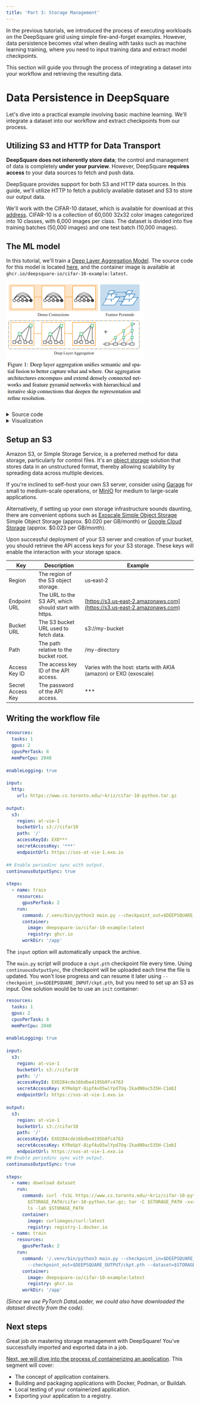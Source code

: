 ```yaml
---
title: 'Part 3: Storage Management'
---
```


In the previous tutorials, we introduced the process of executing workloads on the DeepSquare grid using simple fire-and-forget examples. However, data persistence becomes vital when dealing with tasks such as machine learning training, where you need to input training data and extract model checkpoints.

This section will guide you through the process of integrating a dataset into your workflow and retrieving the resulting data.

# Data Persistence in DeepSquare

Let's dive into a practical example involving basic machine learning. We'll integrate a dataset into our workflow and extract checkpoints from our process.

## Utilizing S3 and HTTP for Data Transport

**DeepSquare does not inherently store data**; the control and management of data is completely **under your purview**. However, DeepSquare **requires access** to your data sources to fetch and push data.

DeepSquare provides support for both S3 and HTTP data sources. In this guide, we'll utilize HTTP to fetch a publicly available dataset and S3 to store our output data.

We'll work with the CIFAR-10 dataset, which is available for download at this [address](https://www.cs.toronto.edu/~kriz/cifar-10-python.tar.gz). CIFAR-10 is a collection of 60,000 32x32 color images categorized into 10 classes, with 6,000 images per class. The dataset is divided into five training batches (50,000 images) and one test batch (10,000 images).

## The ML model

In this tutorial, we'll train a [Deep Layer Aggregation Model](https://arxiv.org/abs/1707.06484). The source code for this model is located [here](https://github.com/deepsquare-io/cifar-10-example), and the container image is available at `ghcr.io/deepsquare-io/cifar-10-example:latest`.

<div style={{textAlign: 'center'}}>

![image-20230308175425478](./part-3.assets/image-20230308175425478.png#invert-on-dark)

</div>

<details>
  <summary>Source code</summary>

```python title="model.py (PyTorch Model)"
import torch
import torch.nn.functional as F
from torch import nn


class BasicBlock(nn.Module):
    expansion = 1

    def __init__(self, in_planes, planes, stride=1):
        super(BasicBlock, self).__init__()
        self.conv1 = nn.Conv2d(
            in_planes, planes, kernel_size=3, stride=stride, padding=1, bias=False
        )
        self.bn1 = nn.BatchNorm2d(planes)
        self.conv2 = nn.Conv2d(
            planes, planes, kernel_size=3, stride=1, padding=1, bias=False
        )
        self.bn2 = nn.BatchNorm2d(planes)

        self.shortcut = nn.Sequential()
        if stride != 1 or in_planes != self.expansion * planes:
            self.shortcut = nn.Sequential(
                nn.Conv2d(
                    in_planes,
                    self.expansion * planes,
                    kernel_size=1,
                    stride=stride,
                    bias=False,
                ),
                nn.BatchNorm2d(self.expansion * planes),
            )

    def forward(self, x):
        out = F.relu(self.bn1(self.conv1(x)))
        out = self.bn2(self.conv2(out))
        out += self.shortcut(x)
        out = F.relu(out)
        return out


class Root(nn.Module):
    def __init__(self, in_channels, out_channels, kernel_size=1):
        super(Root, self).__init__()
        self.conv = nn.Conv2d(
            in_channels,
            out_channels,
            kernel_size,
            stride=1,
            padding=(kernel_size - 1) // 2,
            bias=False,
        )
        self.bn = nn.BatchNorm2d(out_channels)

    def forward(self, xs: list[torch.Tensor]):
        x = torch.cat(xs, 1)
        out = F.relu(self.bn(self.conv(x)))
        return out


class Tree(nn.Module):
    def __init__(self, block, in_channels, out_channels, level=1, stride=1):
        super(Tree, self).__init__()
        self.root = Root(2 * out_channels, out_channels)
        if level == 1:
            self.left_tree = block(in_channels, out_channels, stride=stride)
            self.right_tree = block(out_channels, out_channels, stride=1)
        else:
            self.left_tree = Tree(
                block, in_channels, out_channels, level=level - 1, stride=stride
            )
            self.right_tree = Tree(
                block, out_channels, out_channels, level=level - 1, stride=1
            )

    def forward(self, x):
        out1 = self.left_tree(x)
        out2 = self.right_tree(out1)
        out = self.root([out1, out2])
        return out


class SimpleDLA(nn.Module):
    def __init__(self, block=BasicBlock, num_classes=10):
        super(SimpleDLA, self).__init__()
        self.base = nn.Sequential(
            nn.Conv2d(3, 16, kernel_size=3, stride=1, padding=1, bias=False),
            nn.BatchNorm2d(16),
            nn.ReLU(True),
        )

        self.layer1 = nn.Sequential(
            nn.Conv2d(16, 16, kernel_size=3, stride=1, padding=1, bias=False),
            nn.BatchNorm2d(16),
            nn.ReLU(True),
        )

        self.layer2 = nn.Sequential(
            nn.Conv2d(16, 32, kernel_size=3, stride=1, padding=1, bias=False),
            nn.BatchNorm2d(32),
            nn.ReLU(True),
        )

        self.layer3 = Tree(block, 32, 64, level=1, stride=1)
        self.layer4 = Tree(block, 64, 128, level=2, stride=2)
        self.layer5 = Tree(block, 128, 256, level=2, stride=2)
        self.layer6 = Tree(block, 256, 512, level=1, stride=2)
        self.linear = nn.Linear(512, num_classes)

    def forward(self, x):
        out = self.base(x)
        out = self.layer1(out)
        out = self.layer2(out)
        out = self.layer3(out)
        out = self.layer4(out)
        out = self.layer5(out)
        out = self.layer6(out)
        out = F.avg_pool2d(out, 4)
        out = out.view(out.size(0), -1)
        out = self.linear(out)
        return out

```

</details>

<details>
<summary>Visualization</summary>

![model.pt](./part-3.assets/model.pt.svg#invert-on-dark)

</details>

## Setup an S3

Amazon S3, or Simple Storage Service, is a preferred method for data storage, particularly for control files. It's an [object storage](https://aws.amazon.com/what-is/object-storage/) solution that stores data in an unstructured format, thereby allowing scalability by spreading data across multiple devices.

If you're inclined to self-host your own S3 server, consider using [Garage](https://garagehq.deuxfleurs.fr) for small to medium-scale operations, or [MinIO](https://min.io) for medium to large-scale applications.

Alternatively, if setting up your own storage infrastructure sounds daunting, there are convenient options such as [Exoscale Simple Object Storage](https://www.exoscale.com/object-storage/) Simple Object Storage (approx. $0.020 per GB/month) or [Google Cloud Storage](https://cloud.google.com/storage) (approx. $0.023 per GB/month).

Upon successful deployment of your S3 server and creation of your bucket, you should retrieve the API access keys for your S3 storage. These keys will enable the interaction with your storage space.

| Key               | Description                                           | Example                                                                  |
| ----------------- | ----------------------------------------------------- | ------------------------------------------------------------------------ |
| Region            | The region of the S3 object storage.                  | us‑east‑2                                                                |
| Endpoint URL      | The URL to the S3 API, which should start with https. | [https://s3.us‑east‑2.amazonaws.com](https://s3.us‑east‑2.amazonaws.com) |
| Bucket URL        | The S3 bucket URL used to fetch data.                 | s3://my-bucket                                                           |
| Path              | The path relative to the bucket root.                 | /my-directory                                                            |
| Access Key ID     | The access key ID of the API access.                  | Varies with the host: starts with AKIA (amazon) or EXO (exoscale)        |
| Secret Access Key | The password of the API access.                       | \*\*\*                                                                   |

## Writing the workflow file

```yaml title="Workflow"
resources:
  tasks: 1
  gpus: 2
  cpusPerTask: 8
  memPerCpu: 2048

enableLogging: true

input:
  http:
    url: https://www.cs.toronto.edu/~kriz/cifar-10-python.tar.gz

output:
  s3:
    region: at-vie-1
    bucketUrl: s3://cifar10
    path: '/'
    accessKeyId: EXO***
    secretAccessKey: '***'
    endpointUrl: https://sos-at-vie-1.exo.io

## Enable periodinc sync with output.
continuousOutputSync: true

steps:
  - name: train
    resources:
      gpusPerTask: 2
    run:
      command: /.venv/bin/python3 main.py --checkpoint_out=$DEEPSQUARE_OUTPUT/ckpt.pth --dataset=$DEEPSQUARE_INPUT/
      container:
        image: deepsquare-io/cifar-10-example:latest
        registry: ghcr.io
      workDir: '/app'
```

The `input` option will automatically unpack the archive.

The `main.py` script will produce a `ckpt.pth` checkpoint file every time. Using `continuousOutputSync`, the checkpoint will be uploaded each time the file is updated. You won't lose progress and can resume it later using `--checkpoint_in=$DEEPSQUARE_INPUT/ckpt.pth`, but you need to set up an S3 as input. One solution would be to use an `init` container:

```yaml title="Workflow with resume checkpoint"
resources:
  tasks: 1
  gpus: 2
  cpusPerTask: 8
  memPerCpu: 2048

enableLogging: true

input:
  s3:
    region: at-vie-1
    bucketUrl: s3://cifar10
    path: '/'
    accessKeyId: EXO284cde16bdbe4195b8fc4763
    secretAccessKey: KYReUpY-8ipfAvO5wlYpd7Uq-IkadN9ac535H-C1mbI
    endpointUrl: https://sos-at-vie-1.exo.io

output:
  s3:
    region: at-vie-1
    bucketUrl: s3://cifar10
    path: '/'
    accessKeyId: EXO284cde16bdbe4195b8fc4763
    secretAccessKey: KYReUpY-8ipfAvO5wlYpd7Uq-IkadN9ac535H-C1mbI
    endpointUrl: https://sos-at-vie-1.exo.io
## Enable periodinc sync with output.
continuousOutputSync: true

steps:
  - name: download dataset
    run:
      command: curl -fsSL https://www.cs.toronto.edu/~kriz/cifar-10-python.tar.gz -o
        $STORAGE_PATH/cifar-10-python.tar.gz; tar -C $STORAGE_PATH -xvzf $STORAGE_PATH/cifar-10-python.tar.gz;
        ls -lah $STORAGE_PATH
      container:
        image: curlimages/curl:latest
        registry: registry-1.docker.io
  - name: train
    resources:
      gpusPerTask: 2
    run:
      command: '/.venv/bin/python3 main.py --checkpoint_in=$DEEPSQUARE_INPUT/ckpt.pth
        --checkpoint_out=$DEEPSQUARE_OUTPUT/ckpt.pth --dataset=$STORAGE_PATH/'
      container:
        image: deepsquare-io/cifar-10-example:latest
        registry: ghcr.io
      workDir: '/app'
```

_(Since we use PyTorch DataLoader, we could also have downloaded the dataset directly from the code)._

## Next steps

Great job on mastering storage management with DeepSquare! You've successfully imported and exported data in a job.

[Next, we will dive into the process of containerizing an application](part-4-containerization). This segment will cover:

- The concept of application containers.
- Building and packaging applications with Docker, Podman, or Buildah.
- Local testing of your containerized application.
- Exporting your application to a registry.
